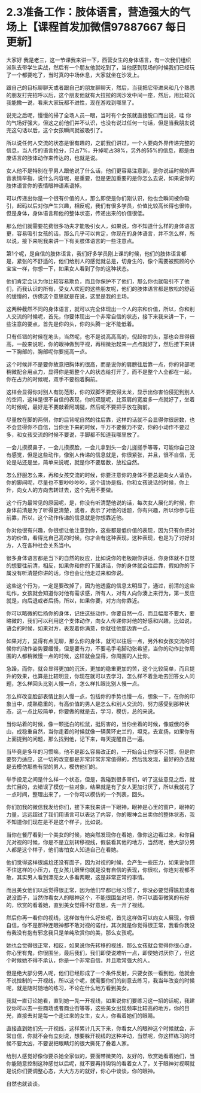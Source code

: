 # 2.3准备工作：肢体语言，营造强大的气场上【课程首发加微信97887667 每日更新】

大家好 我是老三，这一节课我来讲一下，西营女生的身体语言，有一次我们组织派队去带学生实战，然后有一个朋友他就吃到了，当他感到现场的时候我们已经玩了一个都要吃了，当时真的中场休息，大家就坐在沙发上。

跟自己的目标聊聊天或者跟自己的朋友聊聊天，然后，当我把它带进来和几个熟悉的朋友打完招呼以后，这个朋友他就有大拉拉的网沙发中间一座，然后，用比较沉我能撒一说，看来大家玩都不进性，现在游戏到哪里了。

说完之后呢，慢慢的掃了全场人员一眼，当时有个女孩就直接脱口而出说，哇 你的气场好强大，但这之前他们并不认识，也没有说过任何一句话，但是当我朋友说完这句话以后，这个女孩瞬间就被吸引了。

所以说任何人交流的状态是很有趣的，之前我们讲过，一个人要向外界传递完整的信息，当人传的语言抢分，只占7%，升掉呢占38%，另外的55%的信息，都是由废语言的肢体动作来传达的，也就是说。

女人他不是特别在乎男人跟他说了什么话，他们更容易注意到，是你说话时候的声音表情举指，说什么内容呢，是重要，但是更加重要的是你怎么去说，如果说你的肢体语言你的表情眼神语素语掉。

可以传递出你是一个很有价值的人，那么即使是你们刚认识，他也会瞬间被你吸引，起码以后对你产生兴趣，相反呢，我们有很多学员，价值比较高长得也很帅，但是身体，身体语言和他的整体状态，传递出来的价值很低。

那么他们就需要花费很多功夫才能吸引女人，如果说，你不知道什么样的身体语言更，容易吸引女孩的话，那么几乎可以肯定，你现在的身体语言，并不怎么样，所以说，接下来呢我来讲一下有关肢体语言的一些注意点。

第1个呢，是自信的肢体语言，我们好多学员刚上课的时候，他们的肢体语言都是，紧张的不舒适的，他们给别人的感觉就总是，切身生的，像个需要被照顾的小宝宝一样，你想一下，如果女人看到了你的这种状态。

他们肯定会认为你比较容易欺负，而且你保护不了他们，那么你也就吸引不了他们，而我认识的所有，受女人欢迎的这些朋友呢，他们的肢体语言都是放松的舒适的缓慢的，仿佛这个意思就是在说，这里是我的主场。

这两种截然不同的身体语言，就可以完全体现出一个人的宗和价值，所以，你和别人交流的时候呢，首先，你要体现出一个非常自信的状态，接下来我来讲一下，一些注意的要点，首先是你的头，你的头腾一定不能低着。

只有任错的时候在地头，当然呢，也不是说高高高的，倪起你的头，那也会显得很高，一般来说呢，你的眼神做到平视，再稍微抬起来一点点就好了，然后接下来讲一下胸部的，胸部呢你要挺高一点。

这个时候并不是要你故意把胸体的很高，而是说你的肩膀往后靠一点，你的背部呢稍微配合用点力，显得你是把整个人的状态给打开了，而不是整个人全都在一起，你在占力的时候呢，双手不要抱着胸前。

这样会显得你对别人有防范形，你的双脚不要变得太龙，显示出你害怕侵犯到别人的空间，这样是很不自信的表现，你的双腿呢，比双肩的宽度多一点就好了，坐着的时候呢，最好是不要敲着阿朗腿，然后呢不要把手放在胸前。

尽量放在脚的两侧，你的后背呢自然的往后靠，这样的话就不会显得你很居数，也不会显得你不自信，当你坐下来的时候，千万不要做力不安，你的小动作不要过多，和女孩交流的时候不要说，手脚都不知道我哪里放了。

一会儿摸摸鼻子，一会儿摸摸脸，一会儿拿到头一会儿搓搓手等等，可能你自己没有感觉，但是这些动作，像别人传递的信息就是，你很紧张，并且，很不自信，无论是站还是坐，简单来说呢，就是你不要居数，放松自然。

怎么舒服怎么来，再和女孩交流的时候，你要注意你的身体不要总是向女人请协，你的脚间呢，尽量也不要吵吵吵吵，这个请协是指，你和女孩说话的时候，你上升，向女人的方向去转过去，这个先用不要做。

这个行为最常见的原因呢，是，你没有听清楚他说的话，每次女人展化的时候，你身体前清是为了听得更清楚，或者，表示了对他的话题，你有兴趣，所以你参与往前靠，所以，这个动作传递的信息就是你想靠近他。

你对他很有兴趣，你很想让他注意到你，这些都是低价值的表现，因为只有你把对方的价值，看得比自己高的时候，你才会有这种表现，这种表现，也是为了讨好对方，人在各种社会关系当中。

很多身体语言都是当下的自然的反应，比如说你的老板跟你讲话，你身体就不自觉的想要往前清，相反，如果你和你的下属讲话，你的身体就会往后靠，假如你的下属没有听清楚你讲的话，你也会让他走过来和你说。

这些这个行为，一定是要改掉了，因为他透露的信息太明显了，通过，前清的这些动作，女孩就会知道你对他有需求感，所有人，对有人向你湊上来行为，第一反应就是，向后退或者后扬，所以，如果你要，对方向你靠近。

你可以略微的后扬你的身体，记住这些动作，你要自然一点，而且幅度不要大，要略微的，我们可以利用这个支体动作，向女人传递你对他的好感和兴趣，比如说，语会的时候，如果对方，表现着你满意，你就往他那边靠一点。

如果对方，显得有点无聊，那么你的身体，就可以往后一点，另外和女孩交流的时候你的动作姿势要缓慢，但是要有力，不要毛手毛脚动张希望，当你的动作比你周围的人都稍微慢一点的时候，这样就会显得，你周围的人比你。

急躁，而你，就会显得更加的沉沃，更加的稳重更加的苦，这个比较简单，而且提升的效果，也算是比较明显，你现在就可以去学习，怎么样不着急地去回答女人问题，怎么样回头比别人慢一点，怎么样扎眼比别人慢一点。

怎么样改变脸部表情比别人慢一点，包括你的手势也慢一点，想象一下，在你的印象当中，成熟稳重的，有高价值的男人是怎么和别人交流的，努力感受到那种状态，这一点比较简单，你要做的就是去，学习，模仿，总的来说。

当你站着的时候，像一颗挺白的松鼠，挺厉害的，当你坐着的时候，像威俄的泰山，成稳重自然，当你走着的时候就像一辆黄环史兰的，坦克，去宣扬，如果你有上面提到的问题，那么找到他，记下来，每天提醒自己一遍。

当毕竟是多年的习惯嘛，他不是那么容易改正的，一开始会让你很不习惯，但是你要努力适应，这一切的改变都是非常非常非常值得的，然后我发现，最好的办法就是去模仿那些有型的男人，模仿他们的。

举手投足之间是什么样一个状态，但是，我碰到很多哥们，听了这些意见之后，就去忙目的，去错误了模仿一些对象，结果就是有了女人更加讨厌了，所以我就花了一点时间，整理出来了，一个你可以模仿的一个列表，回头。

你们加我的微信我发给你们，接下来我来讲一下眼神，眼神是心里的窗户，眼神的力量，远远超过了我们用语言可以表达了内容，你的眼神会出卖你的整体状态，我不知道你们现在是不是这个样子，比如说。

当你在餐厅看到一个美女的时候，她突然发现你在看她，像你这边看过来，和你目光对视的时候，你是不是立刻转移视线，假装看其他的地方，当然呢，绝大部分男人都是这个样子，他们害怕女人知道自己在看她。

他们觉得这样很尴尬还没有面子，因为对视的时候，会产生一些压力，如果说你顶不住这样的小压力，在女孩儿眼里你就是没有自信的表现，你很松，你连对视都不敢，其实男人看到漂亮女人多看两眼，这是非常正常的事情。

而且美女他们以后觉得很正常，因为他们早都已经习惯了，你没必要觉得尴尬或者说没面子，当然你看女人的眼神这个，不能很围坐对吧，你可以面带微笑的有好的，欣赏的看着她，直到美女觉得不好意思，先一开了视线。

然后你再一看你的视线，这样做有什么好处呢，首先这样做可以向女人展现，你很自信，你不是那种连眼神都不敢对视的诺付，其次就是你觉得很正常，我看你我没有我没有抱有邪念我只是单纯欣赏你的美，那么女孩呢。

她也会觉得很正常，相反，如果说你先转移的视线，那么女孩就会觉得你很心虚，你心里有鬼，你很围坐，最后我们，我们即使说难听一点，即使她讨厌你了，但这个时候她不得不承认，你是一个非常自信，并且欺常强大的人。

但是绝大部分男人呢，他们已经形成了一个条件反射，只要女孩一看到他，他就会不说控制的一开视线，所以这个呢，就需要你们的刻意去练习，我当年改变的时候呢，就是随时随地的练习，不论在什么地方看到美女。

我就一直订论她看，直到她一先一开视线，如果说你们要练习这一招的话呢，我建议你可以去一些商场或者商业街等等，这些美女出现频率比较高的地方，你的目光，直接去对是每一个走过来的女生，女人，你看着她们的眼睛。

直接直到她们先一开视线，这样累计几天下来，你看女人的眼神这个时候就会，非常自信，你就不会有立刻说，想要躲开视线的这种冲动，当然呢，你这样练习的时候不要太凶，不要说把眼睛灯的很大撕死了叠着人家。

给别人感觉好像你要杀她全家似的，要面带微笑的，友好的，欣赏她看着她们，当你能随意控制这种感觉以后呢，就不要再持钩钩的看着女人了，关于眼神对视啊就是说你们要调整心态，大大方方的就好，你心中谈谈，你的眼神。

自然也就谈谈。